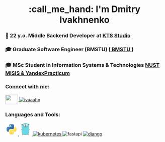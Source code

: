 
<h1 align="center">:call_me_hand:  I'm Dmitry Ivakhnenko </h1>

<h3 align="left"> 🐍 22 y.o. Middle Backend Developer at <a href="https://kts.studio/" >KTS Studio </a> </h3>

<h3 align="left"> 🎓 Graduate Software Engineer (BMSTU) (<a href="https://www.bmstu.ru/" > BMSTU </a>) </h3>
<h3 align="left"> 🎓 MSc Student in Information Systems & Technologies <a href="https://practicum.yandex.ru/high-education-web-developer-magistr/" > NUST MISIS & YandexPracticum </a> </h3>


<h3 align="left">Connect with me:</h3>
<p align="left">
<a href="https://t.me/ivaaahn" target="blank"><img align="center" src="https://www.svgrepo.com/show/303292/telegram-logo.svg" height="30" width="40" />
</a>
<a href="https://linkedin.com/in/ivaaahn" target="blank"><img align="center" src="https://raw.githubusercontent.com/rahuldkjain/github-profile-readme-generator/master/src/images/icons/Social/linked-in-alt.svg" alt="ivaaahn" height="30" width="40" /></a>

  
<h3 align="left">Languages and Tools:</h3>
<p align="left"> <a href="https://www.python.org" target="_blank" rel="noreferrer"> <img src="https://raw.githubusercontent.com/devicons/devicon/master/icons/python/python-original.svg" alt="python" width="40" height="40"/> </a> <a href="https://golang.org" target="_blank"> <img src="https://raw.githubusercontent.com/devicons/devicon/master/icons/go/go-original.svg" alt="go" width="40" height="40"/> <a href="https://fastapi.tiangolo.com/" target="_blank"> <a href="https://kubernetes.io" target="_blank" rel="noreferrer"> <img src="https://www.vectorlogo.zone/logos/kubernetes/kubernetes-icon.svg" alt="kubernetes" width="40" height="40"/> </a><a><img src="https://docs.aiohttp.org/en/stable/_static/aiohttp-plain.svg" alt="fastapi" width="40" height="40"/> </a> <a href="https://www.djangoproject.com/" target="_blank"> <img src="https://cdn.jsdelivr.net/gh/devicons/devicon/icons/django/django-plain.svg" alt="django" width="40" height="40"/> </a>
